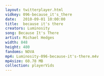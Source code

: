 ```yaml
---
layout: twitterplayer.html
vidkey: 096-because_it's_there
date:   2010-09-01 10:00:00
title:  because it's there
creators: Luminosity
song: Because It's There 
artist: Michael Hedges
width: 848
height: 480
fandoms: NOVA
mp4: Luminosity-096-because-it's-there.m4v
mp4size: 60.78 MB
collection: playerVids
---
```


  <div>
  
  </div>
  